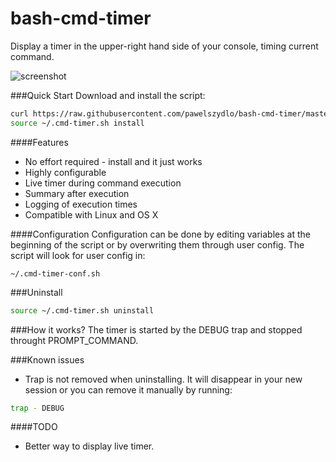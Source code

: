 # bash-cmd-timer
Display a timer in the upper-right hand side of your console, timing current command.

![screenshot](http://i.imgur.com/vcHKBgf.png)

###Quick Start
Download and install the script:
```bash
curl https://raw.githubusercontent.com/pawelszydlo/bash-cmd-timer/master/cmd-timer.sh -o ~/.cmd-timer.sh
source ~/.cmd-timer.sh install
```

####Features
* No effort required - install and it just works
* Highly configurable
* Live timer during command execution
* Summary after execution
* Logging of execution times
* Compatible with Linux and OS X


####Configuration 
Configuration can be done by editing variables at the beginning of the script or by overwriting them through user config.
The script will look for user config in:
```
~/.cmd-timer-conf.sh
```


###Uninstall
```bash
source ~/.cmd-timer.sh uninstall
```

###How it works?
The timer is started by the DEBUG trap and stopped throught PROMPT_COMMAND.

###Known issues
* Trap is not removed when uninstalling. It will disappear in your new session or you can remove it manually by running:
```bash
trap - DEBUG
```
####TODO
* Better way to display live timer.